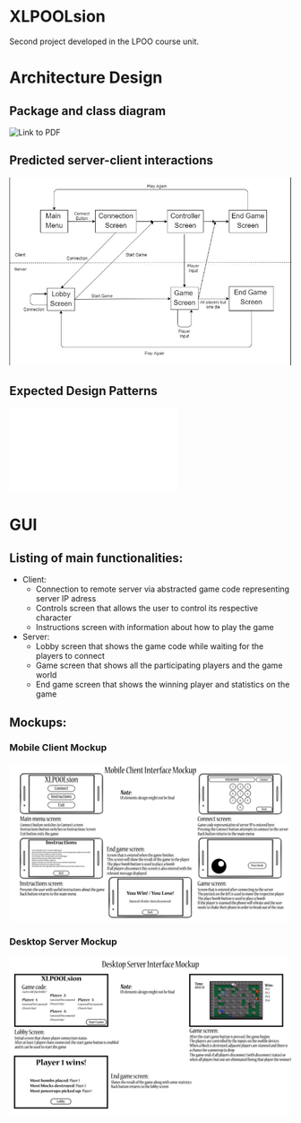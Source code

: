 # XLPOOLsion
Second project developed in the LPOO course unit.

# Architecture Design

## Package and class diagram
![Link to PDF](other/UML/UML_LPOO.jpg "Packages and Class UML")
## Predicted server-client interactions
![Link to PDF](other/UML/DesignUML.jpg "Server-Client interactions UML")

## Expected Design Patterns
![Link to PDF](other/latex-pdfs/design_patterns.pdf "Expected Design Patterns PDF")


# GUI
## Listing of main functionalities:
* Client:
  * Connection to remote server via abstracted game code representing server IP adress
  * Controls screen that allows the user to control its respective character
  * Instructions screen with information about how to play the game
* Server:
  * Lobby screen that shows the game code while waiting for the players to connect
  * Game screen that shows all the participating players and the game world
  * End game screen that shows the winning player and statistics on the game

## Mockups:

### Mobile Client Mockup
![Mobile Client Mockup](other/mockups/client/mobile_client_full_mockup.png?raw=true "Mobile Client Mockup")


### Desktop Server Mockup
![Desktop Server Mockup](other/mockups/server/desktop_server_full_mockup.png?raw=true "Desktop Server Mockup")
